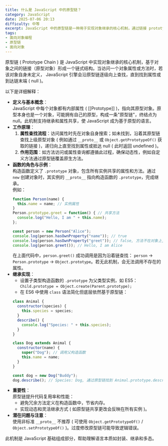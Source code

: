 ```yaml
---
title: 什么是 JavaScript 中的原型链？
category: JavaScript
date: 2025-07-06 20:13
difficulty: 中等
excerpt: JavaScript 中的原型链是一种用于实现对象继承的核心机制，通过链接 prototype 对象形成链式结构。
tags:
- 面向对象编程
- 原型链
- 面向对象
---
```

原型链 ( Prototype Chain ) 是 JavaScript 中实现对象继承的核心机制，基于对象之间的链接（原型对象）形成一个链式结构。当访问一个对象属性或方法时，若该对象自身未定义， JavaScript 引擎会沿原型链逐级向上查找，直到找到属性或到达链末端 ( null )。  

以下是详细解释：  

- **定义与基本概念**：  
  JavaScript 中每个对象都有内部属性 ( [[Prototype]] )，指向其原型对象。原型本身也是一个对象，可能拥有自己的原型，构成一条"原型链"，终结点为 null。此机制支持继承和属性共享，使 JavaScript 成为基于原型的语言。  
- **工作原理**：  
  1. **属性查找流程**：访问属性时先在对象自身搜索；如未找到，沿着其原型链查找上级原型对象 ( 例如通过 `__proto__` 或 `Object.getPrototypeOf()` 获取的链接 )，递归向上直至找到属性或抵达 null ( 此时返回 undefined )。  
  2. **作用范围**：如方法访问或属性查询都遵循此过程，确保动态性，例如自定义方法通过原型链覆盖原生方法。  
- **函数的角色与示例**：  
  构造函数定义了 `.prototype` 对象，包含所有实例共享的属性和方法。通过 `new` 创建对象时，其实例的 `__proto__` 指向构造函数的 `.prototype`，完成继承。  
  例如：  
  ```javascript
  function Person(name) {
    this.name = name; // 实例属性
  }
  Person.prototype.greet = function() { // 共享方法
    console.log("Hello, I am " + this.name);
  };
  
  const person = new Person("Alice");
  console.log(person.hasOwnProperty("name")); // true
  console.log(person.hasOwnProperty("greet")); // false, 方法不在对象上, 来自 Person.prototype
  console.log(person.greet()); // Hello, I am Alice
  ```
  在上面代码中，`person.greet()` 成功调用是因为沿着链查找： `person` → `Person.prototype` → `Object.prototype`。若无此机制，会无法调用不存在的属性。
- **继承实现**：  
  - 设置子类型构造函数的 `.prototype` 为父类型实例，如 ES5： `Child.prototype = Object.create(Parent.prototype);`  
  - 在 ES6 中使用 `class` 语法简化但底层依然基于原型链：  
  ```javascript
  class Animal {
    constructor(species) {
      this.species = species;
    }
    describe() {
      console.log("Species: " + this.species);
    }
  }
  
  class Dog extends Animal {
    constructor(name) {
      super("Dog"); // 调用父构造函数
      this.name = name;
    }
  }
  
  const dog = new Dog("Buddy");
  dog.describe(); // Species: Dog, 通过原型链找到 Animal.prototype.describe
  ```  
- **重要性**：  
  原型链提升代码复用率和性能：
  - 避免冗余方法定义在构造函数中，节省内存。
  - 实现动态和灵活继承方式 ( 如原型链共享更改会反映在所有实例 )。
- **潜在问题与注意**：  
  使用非标准 `__proto__` 不推荐 ( 可使用 `Object.getPrototypeOf()` / `Object.setPrototypeOf()` )。过度修改原型链可能导致逻辑错误。  

此机制是 JavaScript 基础组成部分，帮助理解语言本质如封装、继承和多态。
